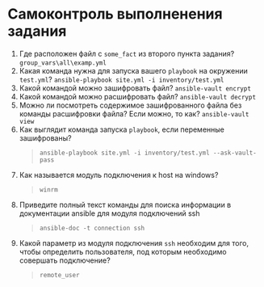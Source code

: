 
# Самоконтроль выполненения задания

1. Где расположен файл с `some_fact` из второго пункта задания? 
    `group_vars\all\examp.yml`
2. Какая команда нужна для запуска вашего `playbook` на окружении `test.yml`? 
    `ansible-playbook site.yml -i inventory/test.yml`
3. Какой командой можно зашифровать файл?
    `ansible-vault encrypt`
4. Какой командой можно расшифровать файл?
    `ansible-vault decrypt`
5. Можно ли посмотреть содержимое зашифрованного файла без команды расшифровки файла? Если можно, то как?
    `ansible-vault view`
6. Как выглядит команда запуска `playbook`, если переменные зашифрованы?
    >`ansible-playbook site.yml -i inventory/test.yml --ask-vault-pass`
7. Как называется модуль подключения к host на windows?
    >`winrm`
8. Приведите полный текст команды для поиска информации в документации ansible для модуля подключений ssh
    >`ansible-doc -t connection ssh`
9. Какой параметр из модуля подключения `ssh` необходим для того, чтобы определить пользователя, под которым необходимо совершать подключение?
    >`remote_user`